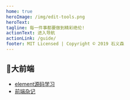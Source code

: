 ```yaml
---
home: true
heroImage: /img/edit-tools.png
heroText:
tagline: 每一件事都要做到精彩绝伦!
actionText: 进入导航
actionLink: /guide/
footer: MIT Licensed | Copyright © 2019 石义森
---
```

## 🎨大前端
- [element源码学习](https://shiyisen321.github.io/ele-01/)
- [前端杂记](https://shiyisen321.github.io/zaji-01/)


